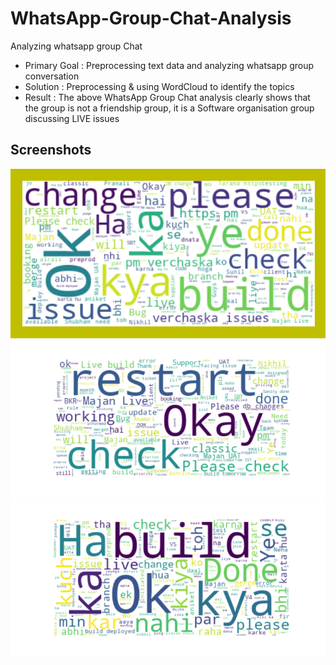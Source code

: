 
# WhatsApp-Group-Chat-Analysis

Analyzing whatsapp group Chat


- Primary Goal : Preprocessing text data and analyzing whatsapp group conversation
- Solution : Preprocessing & using WordCloud to identify the topics
- Result : The above WhatsApp Group Chat analysis clearly shows that the group is not a friendship group, it is a Software organisation group discussing LIVE issues


## Screenshots

![WordCloud Nikhil](https://github.com/nikhilpawar007/WhatsApp-Group-Chat-Analysis/blob/main/nikhil.png)
![WordCloud Pranali](https://github.com/nikhilpawar007/WhatsApp-Group-Chat-Analysis/blob/main/Pranali.png)
![WordCloud Shubham](https://github.com/nikhilpawar007/WhatsApp-Group-Chat-Analysis/blob/main/Shubham%20Sharma.png)

